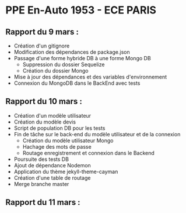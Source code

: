 # PPE En-Auto 1953 - ECE PARIS


## Rapport du 9 mars :

* Création d'un gitignore
* Modification des dépendances de package.json
* Passage d'une forme hybride DB à une forme Mongo DB 
  * Suppression du dossier Sequelize
  * Création du dossier Mongo
* Mise à jour des dépendances et des variables d'environnement 
* Connexion du MongoDB dans le BackEnd avec tests 
 
 

## Rapport du 10 mars :

* Création d'un modèle utilisateur
* Création du modèle devis 
* Script de population DB pour les tests 
* Fin de tâche sur le back-end  du modèle utilisateur et de la connexion 
  * Création du modèle utilisateur Mongo
  * Hachage des mots de passe
  * Routage enregistrement et connexion dans le Backend
* Poursuite des tests DB
* Ajout de dépendance Nodemon
* Application du thème jekyll-theme-cayman
* Création d'une table de routage 
* Merge branche master 


## Rapport du 11 mars :
